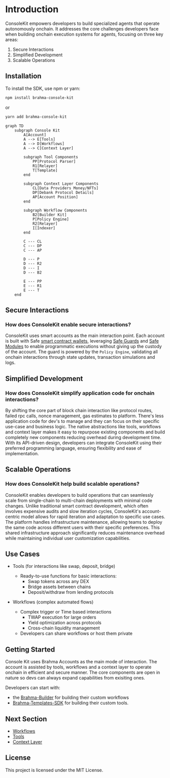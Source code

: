 # Introduction

ConsoleKit empowers developers to build specialized agents that operate autonomously onchain. It addresses the core challenges developers face when building onchain execution systems for agents, focusing on three key areas:

1. Secure Interactions
2. Simplified Development
3. Scalable Operations

## Installation

To install the SDK, use npm or yarn:

```sh
npm install brahma-console-kit
```

or

```sh
yarn add brahma-console-kit
```

```mermaid
graph TD
    subgraph Console Kit
        A[Account]
        A --> E[Tools]
        A --> D[Workflows]
        A --> C[Context Layer]

        subgraph Tool Components
            PP[Protocol Parser]
            R1[Relayer]
            T[Template]
        end

        subgraph Context Layer Components
            CL[Data Providers Money/NFTs]
            DP[Debank Protocol Details]
            AP[Account Position]
        end

        subgraph Workflow Components
            B2[Builder Kit]
            P[Policy Engine]
            R2[Relayer]
            I[Indexer]
        end

        C --- CL
        C --- DP
        C --- AP

        D --- P
        D --- R2
        D --- I
        D --- B2

        E --- PP
        E --- R1
        E --- T
    end
```

## Secure Interactions

### How does ConsoleKit enable secure interactions?

ConsoleKit uses smart accounts as the main interaction point. Each account is built with Safe [smart contract wallets](https://safe.global/), leveraging [Safe Guards](https://docs.safe.global/advanced/smart-account-guards) and [Safe Modules](https://docs.safe.global/advanced/smart-account-modules) to enable programmatic executions without giving up the custody of the account. The guard is powered by the `Policy Engine`, validating all onchain interactions through state updates, transaction simulations and logs.

## Simplified Development

### How does ConsoleKit simplify application code for onchain interactions?

By shifting the core part of block chain interaction like protocol routes, failed rpc calls, nonce management, gas estimates to platform. There's less application code for dev's to manage and they can focus on their specific use-case and business logic. The native abstractions like tools, workflows and context layer makes it easy to repurpose existing components and build completely new components reducing overhead during development time.
With its API-driven design, developers can integrate ConsoleKit using their preferred programming language, ensuring flexibility and ease of implementation.

## Scalable Operations

### How does ConsoleKit help build scalable operations?

ConsoleKit enables developers to build operations that can seamlessly scale from single-chain to multi-chain deployments with minimal code changes. Unlike traditional smart contract development, which often involves expensive audits and slow iteration cycles, ConsoleKit's account-centric model allows for rapid iteration and adaptation to specific use cases.
The platform handles infrastructure maintenance, allowing teams to deploy the same code across different users with their specific preferences. This shared infrastructure approach significantly reduces maintenance overhead while maintaining individual user customization capabilities.

## Use Cases

- Tools (for interactions like swap, deposit, bridge)

  - Ready-to-use functions for basic interactions:
    - Swap tokens across any DEX
    - Bridge assets between chains
    - Deposit/withdraw from lending protocols

- Workflows (complex automated flows)
  - Complex trigger or Time based interactions
    - TWAP execution for large orders
    - Yield optimization across protocols
    - Cross-chain liquidity management
  - Developers can share workflows or host them private

## Getting Started

Console Kit uses Brahma Accounts as the main mode of interaction. The account is assisted by tools, workflows and a context layer to operate onchain in efficient and secure manner. The core components are open in nature so devs can always expand capabilities from exisiting ones.

Developers can start with:

- the [Brahma-Builder](https://github.com/Brahma-fi/brahma-builder) for building their custom workflows
- [Brahma-Templates-SDK](https://github.com/Brahma-fi/brahma-templates-sdk) for building their custom tools.

## Next Section

- [Workflows](./Workflows.md)
- [Tools](./Tools.md)
- [Context Layer](./ContextLayer.md)

## License

This project is licensed under the MIT License.
